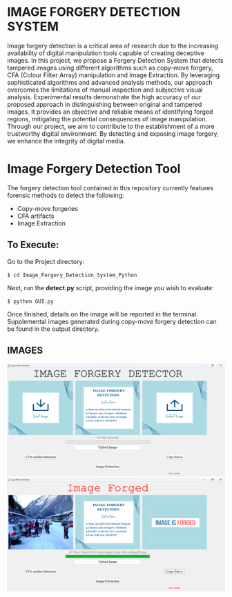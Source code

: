 # IMAGE FORGERY DETECTION SYSTEM
Image forgery detection is a critical area of research due to the increasing availability of digital manipulation tools capable of creating deceptive images. In this project, we propose a Forgery Detection System that detects tampered images using different algorithms such as copy-move forgery, CFA (Colour Filter Array) manipulation and Image Extraction. By leveraging sophisticated algorithms and advanced analysis methods, our approach overcomes the limitations of manual inspection and subjective visual analysis. Experimental results demonstrate the high accuracy of our proposed approach in distinguishing between original and tampered images. It provides an objective and reliable means of identifying forged regions, mitigating the potential consequences of image manipulation. Through our project, we aim to contribute to the establishment of a more trustworthy digital environment. By detecting and exposing image forgery, we enhance the integrity of digital media.

# Image Forgery Detection Tool
The forgery detection tool contained in this repository currently features forensic methods to detect the following:

- Copy-move forgeries
- CFA artifacts
- Image Extraction


## To Execute:
<!-- Insert any(JPEG) images you want to analyze into the **image** folder Located in the Project directory. -->
Go to the Project directory:

```
$ cd Image_Forgery_Detection_System_Python
```

Next, run the **detect.py** script, providing the image you wish to evaluate:
```
$ python GUI.py
```

Once finished, details on the image will be reported in the terminal. Supplemental images generated during copy-move forgery detection can be found in the output directory.

##  IMAGES
<img src="Screenshot/1.png">
<img src="Screenshot/2.png">
